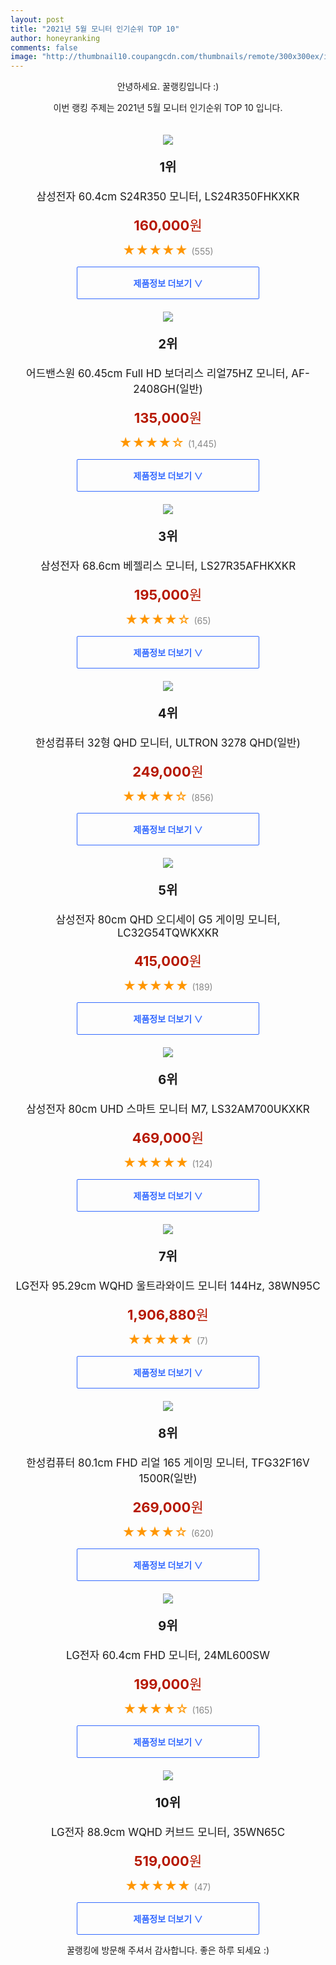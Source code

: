 ```yaml
--- 
layout: post 
title: "2021년 5월 모니터 인기순위 TOP 10" 
author: honeyranking 
comments: false 
image: "http://thumbnail10.coupangcdn.com/thumbnails/remote/300x300ex/image/retail/images/414482308007710-2985fa78-a015-4290-834f-b0900844e73b.png" 
--- 
```

<p style="text-align: center;">안녕하세요. 꿀랭킹입니다 :)</p> <p style="text-align: center;">이번 랭킹 주제는 2021년 5월 모니터 인기순위 TOP 10 입니다.</p><center><img src="http://thumbnail10.coupangcdn.com/thumbnails/remote/300x300ex/image/retail/images/414482308007710-2985fa78-a015-4290-834f-b0900844e73b.png" style="margin-top:20px" /></center> <p style="text-align: center; font-size: 20px"><b>1위</b></p> <p style="text-align: center; font-size: 17px">삼성전자 60.4cm S24R350 모니터, LS24R350FHKXKR</p> <p style="text-align: center;"><span style="color: #b61800; font-size: 22px;"><b>160,000</b>원</span></p> <p style="text-align: center;"><span style="color: #ff9600; font-size: 20px;">★★★★★ </span><span style="color: #878787;">(555)</span></p> <center><a href="https://coupa.ng/bZQcrf"> <div style="font-size: 14px; display: inline-block; padding: 15px 90px; color: #346aff; border-radius: 2px; border: 1px solid #346aff; cursor: pointer;"><b>제품정보 더보기 &or;</b></div> </a></center><center><img src="http://thumbnail6.coupangcdn.com/thumbnails/remote/300x300ex/image/retail/images/7060888189415-3d62ab58-6b8a-430a-aa81-b53073548792.jpg" style="margin-top:20px" /></center> <p style="text-align: center; font-size: 20px"><b>2위</b></p> <p style="text-align: center; font-size: 17px">어드밴스원 60.45cm Full HD 보더리스 리얼75HZ 모니터, AF-2408GH(일반)</p> <p style="text-align: center;"><span style="color: #b61800; font-size: 22px;"><b>135,000</b>원</span></p> <p style="text-align: center;"><span style="color: #ff9600; font-size: 20px;">★★★★☆ </span><span style="color: #878787;">(1,445)</span></p> <center><a href="https://coupa.ng/bZQcri"> <div style="font-size: 14px; display: inline-block; padding: 15px 90px; color: #346aff; border-radius: 2px; border: 1px solid #346aff; cursor: pointer;"><b>제품정보 더보기 &or;</b></div> </a></center><center><img src="http://thumbnail7.coupangcdn.com/thumbnails/remote/300x300ex/image/retail/images/2021/01/18/16/1/c78b4096-56ea-4afd-9a14-a0e845b37504.jpg" style="margin-top:20px" /></center> <p style="text-align: center; font-size: 20px"><b>3위</b></p> <p style="text-align: center; font-size: 17px">삼성전자 68.6cm 베젤리스 모니터, LS27R35AFHKXKR</p> <p style="text-align: center;"><span style="color: #b61800; font-size: 22px;"><b>195,000</b>원</span></p> <p style="text-align: center;"><span style="color: #ff9600; font-size: 20px;">★★★★☆ </span><span style="color: #878787;">(65)</span></p> <center><a href="https://coupa.ng/bZQcrj"> <div style="font-size: 14px; display: inline-block; padding: 15px 90px; color: #346aff; border-radius: 2px; border: 1px solid #346aff; cursor: pointer;"><b>제품정보 더보기 &or;</b></div> </a></center><center><img src="http://thumbnail9.coupangcdn.com/thumbnails/remote/300x300ex/image/product/image/vendoritem/2019/05/16/3284204798/87013184-3c2b-417e-8d68-385093667cc9.jpg" style="margin-top:20px" /></center> <p style="text-align: center; font-size: 20px"><b>4위</b></p> <p style="text-align: center; font-size: 17px">한성컴퓨터 32형 QHD 모니터, ULTRON 3278 QHD(일반)</p> <p style="text-align: center;"><span style="color: #b61800; font-size: 22px;"><b>249,000</b>원</span></p> <p style="text-align: center;"><span style="color: #ff9600; font-size: 20px;">★★★★☆ </span><span style="color: #878787;">(856)</span></p> <center><a href="https://coupa.ng/bZQcrm"> <div style="font-size: 14px; display: inline-block; padding: 15px 90px; color: #346aff; border-radius: 2px; border: 1px solid #346aff; cursor: pointer;"><b>제품정보 더보기 &or;</b></div> </a></center><center><img src="http://thumbnail6.coupangcdn.com/thumbnails/remote/300x300ex/image/retail/images/2020/08/26/16/0/9c0ec95c-0a36-41b4-b57a-fa3d5146f571.jpg" style="margin-top:20px" /></center> <p style="text-align: center; font-size: 20px"><b>5위</b></p> <p style="text-align: center; font-size: 17px">삼성전자 80cm QHD 오디세이 G5 게이밍 모니터, LC32G54TQWKXKR</p> <p style="text-align: center;"><span style="color: #b61800; font-size: 22px;"><b>415,000</b>원</span></p> <p style="text-align: center;"><span style="color: #ff9600; font-size: 20px;">★★★★★ </span><span style="color: #878787;">(189)</span></p> <center><a href="https://coupa.ng/bZQcro"> <div style="font-size: 14px; display: inline-block; padding: 15px 90px; color: #346aff; border-radius: 2px; border: 1px solid #346aff; cursor: pointer;"><b>제품정보 더보기 &or;</b></div> </a></center><center><img src="http://thumbnail10.coupangcdn.com/thumbnails/remote/300x300ex/image/retail/images/2020/12/11/10/8/3a1567d7-0289-4b6f-9963-aa7b8bf7677a.jpg" style="margin-top:20px" /></center> <p style="text-align: center; font-size: 20px"><b>6위</b></p> <p style="text-align: center; font-size: 17px">삼성전자 80cm UHD 스마트 모니터 M7, LS32AM700UKXKR</p> <p style="text-align: center;"><span style="color: #b61800; font-size: 22px;"><b>469,000</b>원</span></p> <p style="text-align: center;"><span style="color: #ff9600; font-size: 20px;">★★★★★ </span><span style="color: #878787;">(124)</span></p> <center><a href="https://coupa.ng/bZQcrs"> <div style="font-size: 14px; display: inline-block; padding: 15px 90px; color: #346aff; border-radius: 2px; border: 1px solid #346aff; cursor: pointer;"><b>제품정보 더보기 &or;</b></div> </a></center><center><img src="http://thumbnail7.coupangcdn.com/thumbnails/remote/300x300ex/image/retail/images/2020/12/10/18/3/da4dcd7f-8f73-40ac-9d64-bb03940d260d.jpg" style="margin-top:20px" /></center> <p style="text-align: center; font-size: 20px"><b>7위</b></p> <p style="text-align: center; font-size: 17px">LG전자 95.29cm WQHD 울트라와이드 모니터 144Hz, 38WN95C</p> <p style="text-align: center;"><span style="color: #b61800; font-size: 22px;"><b>1,906,880</b>원</span></p> <p style="text-align: center;"><span style="color: #ff9600; font-size: 20px;">★★★★★ </span><span style="color: #878787;">(7)</span></p> <center><a href="https://coupa.ng/bZQcrx"> <div style="font-size: 14px; display: inline-block; padding: 15px 90px; color: #346aff; border-radius: 2px; border: 1px solid #346aff; cursor: pointer;"><b>제품정보 더보기 &or;</b></div> </a></center><center><img src="http://thumbnail8.coupangcdn.com/thumbnails/remote/300x300ex/image/retail/images/2153998500900302-84933838-18c6-4eeb-b7d3-3535780174cc.jpg" style="margin-top:20px" /></center> <p style="text-align: center; font-size: 20px"><b>8위</b></p> <p style="text-align: center; font-size: 17px">한성컴퓨터 80.1cm FHD 리얼 165 게이밍 모니터, TFG32F16V 1500R(일반)</p> <p style="text-align: center;"><span style="color: #b61800; font-size: 22px;"><b>269,000</b>원</span></p> <p style="text-align: center;"><span style="color: #ff9600; font-size: 20px;">★★★★☆ </span><span style="color: #878787;">(620)</span></p> <center><a href="https://coupa.ng/bZQcry"> <div style="font-size: 14px; display: inline-block; padding: 15px 90px; color: #346aff; border-radius: 2px; border: 1px solid #346aff; cursor: pointer;"><b>제품정보 더보기 &or;</b></div> </a></center><center><img src="http://thumbnail9.coupangcdn.com/thumbnails/remote/300x300ex/image/retail/images/173141085886149-77310316-aba8-4af9-b419-c1bc6eb8143d.jpg" style="margin-top:20px" /></center> <p style="text-align: center; font-size: 20px"><b>9위</b></p> <p style="text-align: center; font-size: 17px">LG전자 60.4cm FHD 모니터, 24ML600SW</p> <p style="text-align: center;"><span style="color: #b61800; font-size: 22px;"><b>199,000</b>원</span></p> <p style="text-align: center;"><span style="color: #ff9600; font-size: 20px;">★★★★☆ </span><span style="color: #878787;">(165)</span></p> <center><a href="https://coupa.ng/bZQcrC"> <div style="font-size: 14px; display: inline-block; padding: 15px 90px; color: #346aff; border-radius: 2px; border: 1px solid #346aff; cursor: pointer;"><b>제품정보 더보기 &or;</b></div> </a></center><center><img src="http://thumbnail8.coupangcdn.com/thumbnails/remote/300x300ex/image/retail/images/2020/09/07/9/4/2fbd90c0-0362-4838-a0ef-524c39af8e0d.jpg" style="margin-top:20px" /></center> <p style="text-align: center; font-size: 20px"><b>10위</b></p> <p style="text-align: center; font-size: 17px">LG전자 88.9cm WQHD 커브드 모니터, 35WN65C</p> <p style="text-align: center;"><span style="color: #b61800; font-size: 22px;"><b>519,000</b>원</span></p> <p style="text-align: center;"><span style="color: #ff9600; font-size: 20px;">★★★★★ </span><span style="color: #878787;">(47)</span></p> <center><a href="https://coupa.ng/bZQcrH"> <div style="font-size: 14px; display: inline-block; padding: 15px 90px; color: #346aff; border-radius: 2px; border: 1px solid #346aff; cursor: pointer;"><b>제품정보 더보기 &or;</b></div> </a></center> <p style="text-align: center;">꿀랭킹에 방문해 주셔서 감사합니다. 좋은 하루 되세요 :)</p>
